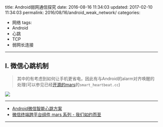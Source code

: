 title: Android弱网通信探究
date: 2016-08-16 11:34:03
updated: 2017-02-10 11:34:03
permalink: 2016/08/16/android_weak_network/
categories:
- 网络
tags:
- Android
- 心跳
- TCP
- 弱网长连接

---

## I. 微信心跳机制

> 其中的有考虑到如何让手机更省电，因此有与Android的alarm对齐唤醒的处理(可以参见已经[开源的mars](https://github.com/Tencent/mars)的`smart_heartbeat.cc`)

<!-- more -->

![](/img/android-weak-network-1.png)

---

- [Android微信智能心跳方案](http://mp.weixin.qq.com/s?__biz=MzAwNDY1ODY2OQ==&mid=207243549&idx=1&sn=4ebe4beb8123f1b5ab58810ac8bc5994)
- [微信终端跨平台组件 mars 系列 - 我们如约而至](https://mp.weixin.qq.com/s?__biz=MzAwNDY1ODY2OQ==&mid=2649286451&idx=1&sn=9711761792fe800094efde219fda3cde)

---
